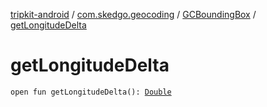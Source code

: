 [tripkit-android](../../index.md) / [com.skedgo.geocoding](../index.md) / [GCBoundingBox](index.md) / [getLongitudeDelta](./get-longitude-delta.md)

# getLongitudeDelta

`open fun getLongitudeDelta(): `[`Double`](https://kotlinlang.org/api/latest/jvm/stdlib/kotlin/-double/index.html)